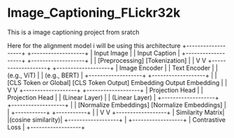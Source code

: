 # Image_Captioning_FLickr32k
This is a image captioning project from sratch 

Here for the alignment model i will be using this architecture
         +-------------------+        +-------------------+
         |    Input Image    |        |    Input Caption  |
         +-------------------+        +-------------------+
                    |                           |
           [Preprocessing]             [Tokenization]
                    |                           |
                    V                           V
         +-------------------+        +-------------------+
         |  Image Encoder    |        |  Text Encoder     |
         |  (e.g., ViT)      |        |  (e.g., BERT)     |
         +-------------------+        +-------------------+
                    |                           |
         [CLS Token or Global]         [CLS Token Output]
           Embedding Output                  Embedding
                    |                           |
                    V                           V
         +-------------------+        +-------------------+
         | Projection Head   |        | Projection Head   |
         |  (Linear Layer)   |        |  (Linear Layer)   |
         +-------------------+        +-------------------+
                    |                           |
           [Normalize Embeddings]      [Normalize Embeddings]
                    |                           |
                    +-----------+   +-----------+
                                |   |
                                V   V
                        +------------------+
                        |  Similarity Matrix|
                        |(cosine similarity)|
                        +------------------+
                                |
                        +------------------+
                        | Contrastive Loss |
                        +------------------+
